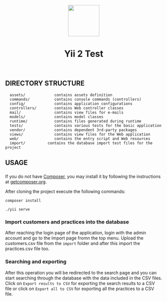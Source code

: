 <p align="center">
    <a href="https://github.com/yiisoft" target="_blank">
        <img src="https://avatars0.githubusercontent.com/u/993323" height="100px">
    </a>
    <h1 align="center">Yii 2 Test</h1>
    <br>
</p>


DIRECTORY STRUCTURE
-------------------

      assets/             contains assets definition
      commands/           contains console commands (controllers)
      config/             contains application configurations
      controllers/        contains Web controller classes
      mail/               contains view files for e-mails
      models/             contains model classes
      runtime/            contains files generated during runtime
      tests/              contains various tests for the basic application
      vendor/             contains dependent 3rd-party packages
      views/              contains view files for the Web application
      web/                contains the entry script and Web resources
      import/		   contains the database import test files for the project


USAGE
------------

### 

If you do not have [Composer](http://getcomposer.org/), you may install it by following the instructions
at [getcomposer.org](http://getcomposer.org/doc/00-intro.md#installation-nix).

After cloning the project execute the following commands:

~~~
composer install
~~~

~~~
./yii serve
~~~


### Import customers and practices into the database

After reaching the login page of the application, login with the admin account and go to the Import page fromn the top menu.
Upload the customers.csv file from the `import` folder and after this import the practices.csv file too.

### Searching and exporting

After this operation you will be redirected to the search page and you can start searching through the database with the data included in the CSV files.
Click on `Export results to CSV` for exporting the search results to a CSV file or click on `Export all to CSV` for exporting all the practices to a CSV file.

